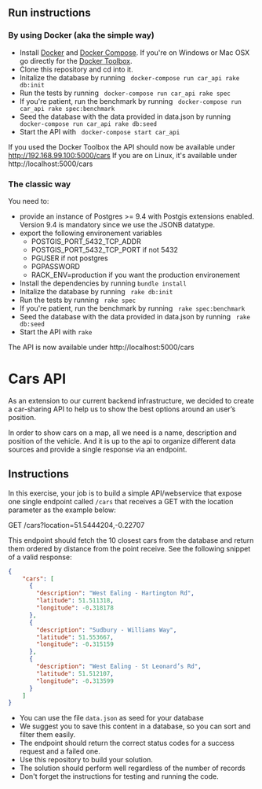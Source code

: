 ## Run instructions

### By using Docker (aka the simple way)

- Install [Docker](https://docs.docker.com/installation/) and [Docker Compose](https://docs.docker.com/compose/install/). If you're on Windows or Mac OSX go directly for the [Docker Toolbox](https://www.docker.com/toolbox).
- Clone this repository and cd into it.
- Initalize the database by running ``` docker-compose run car_api rake db:init```
- Run the tests by running ``` docker-compose run car_api rake spec```
- If you're patient, run the benchmark by running ``` docker-compose run car_api rake spec:benchmark```
- Seed the database with the data provided in data.json by running ``` docker-compose run car_api rake db:seed```
- Start the API with ``` docker-compose start car_api```

If you used the Docker Toolbox the API should now be available under http://192.168.99.100:5000/cars
If you are on Linux, it's available under http://localhost:5000/cars

### The classic way

You need to:
- provide an instance of Postgres >= 9.4 with Postgis extensions enabled. Version 9.4 is mandatory since we use the JSONB datatype.
- export the following environement variables
  - POSTGIS_PORT_5432_TCP_ADDR
  - POSTGIS_PORT_5432_TCP_PORT if not 5432
  - PGUSER if not postgres
  - PGPASSWORD
  - RACK_ENV=production if you want the production environement
- Install the dependencies by running ``` bundle install ```
- Initalize the database by running ``` rake db:init```
- Run the tests by running ``` rake spec```
- If you're patient, run the benchmark by running ``` rake spec:benchmark```
- Seed the database with the data provided in data.json by running ``` rake db:seed```
- Start the API with ``` rake ```

The API is now available under http://localhost:5000/cars

# Cars API
As an extension to our current backend infrastructure, we decided to create a car-sharing API to help us to show the best options around an user’s position.

In order to show cars on a map, all we need is a name, description and position of the vehicle. And it is up to the api to organize different data sources and provide a single response via an endpoint.

## Instructions

In this exercise, your job is to build a simple API/webservice that expose one single endpoint called `/cars` that receives a GET with the location parameter as the example below:

GET /cars?location=51.5444204,-0.22707

This endpoint should fetch the 10 closest cars from the database and return them ordered by distance from the point receive. See the following snippet of a valid response:

````json
{
    "cars": [
      {
        "description": "West Ealing - Hartington Rd",
        "latitude": 51.511318,
        "longitude": -0.318178
      },
      {
        "description": "Sudbury - Williams Way",
        "latitude": 51.553667,
        "longitude": -0.315159
      },
      {
        "description": "West Ealing - St Leonard’s Rd",
        "latitude": 51.512107,
        "longitude": -0.313599
      }
    ]
}
````

- You can use the file `data.json` as seed for your database
- We suggest you to save this content in a database, so you can sort and filter them easily.
- The endpoint should return the correct status codes for a success request and a failed one.
- Use this repository to build your solution.
- The solution should perform well regardless of the number of records
- Don't forget the instructions for testing and running the code.
